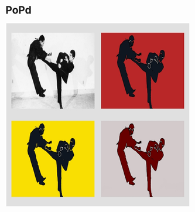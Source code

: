 # PoPd
<p align="center">
  <img width="500" height=500" src="https://github.com/vijishmadhavan/PoPd/blob/master/Images/aaa.jpg">
</p>

